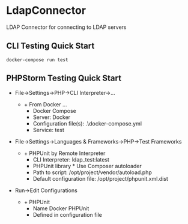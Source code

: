 # LdapConnector
LDAP Connector for connecting to LDAP servers

## CLI Testing Quick Start 
`docker-compose run test`

## PHPStorm Testing Quick Start

* File->Settings->PHP->CLI Interpreter->...
  * \+ From Docker ...
    * Docker Compose
    * Server: Docker
    * Configuration file(s):  .\docker-compose.yml
    * Service: test

* File->Settings->Languages & Frameworks->PHP->Test Frameworks
  * \+ PHPUnit by Remote Interpreter 
    * CLI Interpreter: ldap_test:latest
    * PHPUnit library * Use Composer autoloader
    * Path to script: /opt/project/vendor/autoload.php
    * Default configuration file: /opt/project/phpunit.xml.dist

* Run->Edit Configurations
  * \+ PHPUnit
    * Name Docker PHPUnit
    * Defined in configuration file
